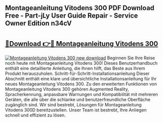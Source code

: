 ## Montageanleitung Vitodens 300 PDF Download Free - Part-jLy User Guide Repair - Service Owner Edition n34cV

# <h2><a href="http://df8y7w.blite.top/?on=Montageanleitung+Vitodens+300">🔗Download 👉🔴 Montageanleitung Vitodens 300</a></h2>

[![Montageanleitung Vitodens 300 new download](https://i.imgur.com/lujVjoI.png)](http://df8y7w.blite.top/?on=Montageanleitung+Vitodens+300)
Beginnen Sie Ihre Reise noch heute mit Montageanleitung Vitodens 300! Dieses Benutzerhandbuch enthält eine detaillierte Anleitung, die Ihnen hilft, das Beste aus Ihrem Produkt herauszuholen. Schritt-für-Schritt-Installationsanleitung Dieser Abschnitt enthält eine klare und übersichtliche Installationsanleitung für Ihr neues Montageanleitung Vitodens 300. Zu den erweiterten Funktionen von Montageanleitung Vitodens 300 gehören Augmented Reality, Spracherkennung, anpassbare Warnungen und Kompatibilität mit mehreren Geräten, die alle über die schlanke und benutzerfreundliche Oberfläche zugänglich sind. Wir sind bestrebt, Lösungen für Montageanleitung Vitodens 300D bereitzustellen. Unser Team ist bestrebt, Ihre Anliegen schnell und effizient zu lösen.

